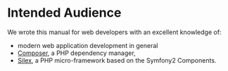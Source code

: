 # Intended Audience

We wrote this manual for web developers with an excellent knowledge of:

* modern web application development in general
* [Composer](https://getcomposer.org), a PHP dependency manager,
* [Silex](http://silex.sensiolabs.org), a PHP micro-framework based on the Symfony2 Components.